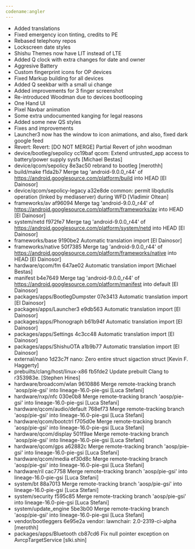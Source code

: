 ```yaml
---
codename:angler
---
```

* Added translations
* Fixed emergency icon tinting, credits to PE
* Rebased telephony repos
* Lockscreen date styles
* Shishu Themes now have LIT instead of LTE
* Added Q clock with extra changes for date and owner
* Aggresive Battery
* Custom fingerprint icons for OP devices 
* Fixed Markup building for all devices
* Added Q seekbar with a small ui change
* Added improvements for 3 finger screenshot
* Re-introduced Woodman due to devices bootlooping
* One Hand UI
* Pixel Navbar animation
* Some extra undocumented kanging for legal reasons
* Added some new QS styles
* Fixes and improvements
* Launcher3 now has the window to icon animations, and also, fixed dark google feed
* Revert: Revert: [DO NOT MERGE] Partial Revert of john woodman
* device/bootleg/sepolicy
cc19baf  qcom: Extend untrusted_app access to battery/power supply sysfs  [Michael Bestas]
* device/qcom/sepolicy
8e3ac50  rebrand to bootleg  [merothh]
* build/make
f1da2b7  Merge tag 'android-9.0.0_r44' of https://android.googlesource.com/platform/build into HEAD  [El Dainosor]
* device/qcom/sepolicy-legacy
a32e8de  common: permit libqdutils operation (linked by mediaserver) during WFD  [Vladimir Oltean]
* frameworks/av
af96094  Merge tag 'android-9.0.0_r44' of https://android.googlesource.com/platform/frameworks/av into HEAD  [El Dainosor]
* system/netd
f972fe7  Merge tag 'android-9.0.0_r44' of https://android.googlesource.com/platform/system/netd into HEAD  [El Dainosor]
* frameworks/base
9190be2  Automatic translation import  [El Dainosor]
* frameworks/native
50f7385  Merge tag 'android-9.0.0_r44' of https://android.googlesource.com/platform/frameworks/native into HEAD  [El Dainosor]
* hardware/qcom/fm
647ae02  Automatic translation import  [Michael Bestas]
* manifest
b4e7649  Merge tag 'android-9.0.0_r44' of https://android.googlesource.com/platform/manifest into default  [El Dainosor]
* packages/apps/BootlegDumpster
07e3413  Automatic translation import  [El Dainosor]
* packages/apps/Launcher3
e9db563  Automatic translation import  [El Dainosor]
* packages/apps/Phonograph
b61b94f  Automatic translation import  [El Dainosor]
* packages/apps/Settings
4c3cc48  Automatic translation import  [El Dainosor]
* packages/apps/ShishuOTA
a1b9b77  Automatic translation import  [El Dainosor]
* external/nano
1d23c7f  nano: Zero entire struct sigaction struct  [Kevin F. Haggerty]
* prebuilts/clang/host/linux-x86
fb5fde2  Update prebuilt Clang to r353983e.  [Stephen Hines]
* hardware/broadcom/wlan
9610886  Merge remote-tracking branch 'aosp/pie-gsi' into lineage-16.0-pie-gsi  [Luca Stefani]
* hardware/nxp/nfc
030e0b8  Merge remote-tracking branch 'aosp/pie-gsi' into lineage-16.0-pie-gsi  [Luca Stefani]
* hardware/qcom/audio/default
768ef73  Merge remote-tracking branch 'aosp/pie-gsi' into lineage-16.0-pie-gsi  [Luca Stefani]
* hardware/qcom/bootctrl
f705d0e  Merge remote-tracking branch 'aosp/pie-gsi' into lineage-16.0-pie-gsi  [Luca Stefani]
* hardware/qcom/display
501f9ae  Merge remote-tracking branch 'aosp/pie-gsi' into lineage-16.0-pie-gsi  [Luca Stefani]
* hardware/qcom/gps
a62882c  Merge remote-tracking branch 'aosp/pie-gsi' into lineage-16.0-pie-gsi  [Luca Stefani]
* hardware/qcom/media
ef30d8c  Merge remote-tracking branch 'aosp/pie-gsi' into lineage-16.0-pie-gsi  [Luca Stefani]
* hardware/ril
cac7758  Merge remote-tracking branch 'aosp/pie-gsi' into lineage-16.0-pie-gsi  [Luca Stefani]
* system/bt
88a7013  Merge remote-tracking branch 'aosp/pie-gsi' into lineage-16.0-pie-gsi  [Luca Stefani]
* system/security
f595c85  Merge remote-tracking branch 'aosp/pie-gsi' into lineage-16.0-pie-gsi  [Luca Stefani]
* system/update_engine
5be3b00  Merge remote-tracking branch 'aosp/pie-gsi' into lineage-16.0-pie-gsi  [Luca Stefani]
* vendor/bootleggers
6e95e2a  vendor: lawnchair: 2.0-2319-ci-alpha  [merothh]
* packages/apps/Bluetooth
cb87cd6  Fix null pointer exception on AvrcpTargetService  [slki.shin]

